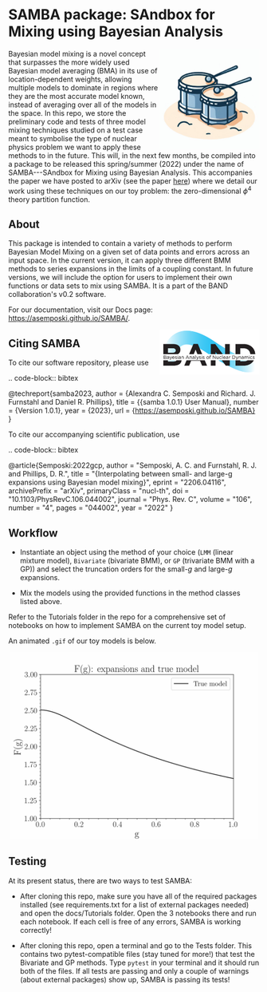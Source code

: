<!-- #region -->
# SAMBA package: SAndbox for Mixing using Bayesian Analysis

<img align="right" width="200" src="./logos/samba_logo.jpg">

Bayesian model mixing is a novel concept that surpasses the more widely used Bayesian model averaging (BMA) in its use of location-dependent weights, allowing multiple models to dominate in regions where they are the most accurate model known, instead of averaging over all of the models in the space. In this repo, we store the preliminary code and tests of three model mixing techniques studied on a test case meant to symbolise the type of nuclear physics problem we want to apply these methods to in the future. This will, in the next few months, be compiled into a package to be released this spring/summer (2022) under the name of SAMBA---SAndbox for Mixing using Bayesian Analysis. This accompanies the paper we have posted to arXiv (see the paper [here](https://arxiv.org/abs/2206.04116)) where we detail our work using these techniques on our toy problem: the zero-dimensional $\phi^{4}$ theory partition function.


## About 

This package is intended to contain a variety of methods to perform Bayesian Model Mixing on a given set of data points and errors across an input space. In the current version, it can apply three different BMM methods to series expansions in the limits of a coupling constant. In future versions, we will include the option for users to implement their own functions or data sets to mix using SAMBA. It is a part of the BAND collaboration's v0.2 software. 

For our documentation, visit our Docs page: https://asemposki.github.io/SAMBA/.

<img align="right" width="200" src="./logos/band_logo.PNG">


## Citing SAMBA

To cite our software repository, please use

.. code-block:: bibtex

   @techreport{samba2023,
     author      = {Alexandra C. Semposki and Richard. J. Furnstahl and Daniel R. Phillips},
     title       = {{samba 1.0.1} User Manual},
     number      = {Version 1.0.1},
     year        = {2023},
     url         = {https://asemposki.github.io/SAMBA}
   }

To cite our accompanying scientific publication, use

.. code-block:: bibtex

   @article{Semposki:2022gcp,
      author = "Semposki, A. C. and Furnstahl, R. J. and Phillips, D. R.",
      title = "{Interpolating between small- and large-g expansions using Bayesian model mixing}",
      eprint = "2206.04116",
      archivePrefix = "arXiv",
      primaryClass = "nucl-th",
      doi = "10.1103/PhysRevC.106.044002",
      journal = "Phys. Rev. C",
      volume = "106",
      number = "4",
      pages = "044002",
      year = "2022"
    }

## Workflow 

- Instantiate an object using the method of your choice (`LMM` (linear mixture model), `Bivariate` (bivariate BMM), or `GP` (trivariate BMM with a GP)) and select the truncation orders for the small-$g$ and large-$g$ expansions. 


- Mix the models using the provided functions in the method classes listed above. 

Refer to the Tutorials folder in the repo for a comprehensive set of notebooks on how to implement SAMBA on the current toy model setup. 

An animated `.gif` of our toy models is below. 

<p align="center">
  <img width="500" src="samba_animated_plots.gif">
</p>

## Testing

At its present status, there are two ways to test SAMBA:

- After cloning this repo, make sure you have all of the required packages installed (see requirements.txt for a list of external packages needed) and open the docs/Tutorials folder. Open the 3 notebooks there and run each notebook. If each cell is free of any errors, SAMBA is working correctly!

- After cloning this repo, open a terminal and go to the Tests folder. This contains two pytest-compatible files (stay tuned for more!) that test the Bivariate and GP methods. Type `pytest` in your terminal and it should run both of the files. If all tests are passing and only a couple of warnings (about external packages) show up, SAMBA is passing its tests!
<!-- #endregion -->
